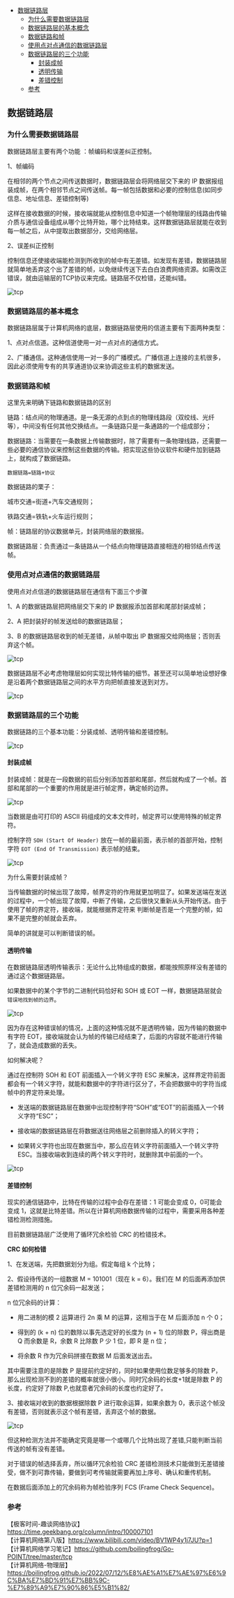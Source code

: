 <!-- START doctoc generated TOC please keep comment here to allow auto update -->
<!-- DON'T EDIT THIS SECTION, INSTEAD RE-RUN doctoc TO UPDATE -->

- [数据链路层](#%E6%95%B0%E6%8D%AE%E9%93%BE%E8%B7%AF%E5%B1%82)
  - [为什么需要数据链路层](#%E4%B8%BA%E4%BB%80%E4%B9%88%E9%9C%80%E8%A6%81%E6%95%B0%E6%8D%AE%E9%93%BE%E8%B7%AF%E5%B1%82)
  - [数据链路层的基本概念](#%E6%95%B0%E6%8D%AE%E9%93%BE%E8%B7%AF%E5%B1%82%E7%9A%84%E5%9F%BA%E6%9C%AC%E6%A6%82%E5%BF%B5)
  - [数据链路和帧](#%E6%95%B0%E6%8D%AE%E9%93%BE%E8%B7%AF%E5%92%8C%E5%B8%A7)
  - [使用点对点通信的数据链路层](#%E4%BD%BF%E7%94%A8%E7%82%B9%E5%AF%B9%E7%82%B9%E9%80%9A%E4%BF%A1%E7%9A%84%E6%95%B0%E6%8D%AE%E9%93%BE%E8%B7%AF%E5%B1%82)
  - [数据链路层的三个功能](#%E6%95%B0%E6%8D%AE%E9%93%BE%E8%B7%AF%E5%B1%82%E7%9A%84%E4%B8%89%E4%B8%AA%E5%8A%9F%E8%83%BD)
    - [封装成帧](#%E5%B0%81%E8%A3%85%E6%88%90%E5%B8%A7)
    - [透明传输](#%E9%80%8F%E6%98%8E%E4%BC%A0%E8%BE%93)
    - [差错控制](#%E5%B7%AE%E9%94%99%E6%8E%A7%E5%88%B6)
  - [参考](#%E5%8F%82%E8%80%83)

<!-- END doctoc generated TOC please keep comment here to allow auto update -->

## 数据链路层

### 为什么需要数据链路层

数据链路层主要有两个功能 ：帧编码和误差纠正控制。  

1、帧编码    

在相邻的两个节点之间传送数据时，数据链路层会将网络层交下来的 IP 数据报组装成帧，在两个相邻节点之间传送帧。每一帧包括数据和必要的控制信息(如同步信息、地址信息、差错控制等)

这样在接收数据的时候，接收端就能从控制信息中知道一个帧物理层的线路由传输介质与通信设备组成从哪个比特开始，哪个比特结束。这样数据链路层就能在收到每一帧之后，从中提取出数据部分，交给网络层。  

2、误差纠正控制  

控制信息还使接收端能检测到所收到的帧中有无差错。如发现有差错，数据链路层就简单地丢弃这个出了差错的帧，以免继续传送下去白白浪费网络资源。如需改正错误，就由运输层的TCP协议来完成。链路层不仅检错，还能纠错。  

<img src="/img/ip/ip-data-link-connect.jpg"  alt="tcp" />    

### 数据链路层的基本概念

数据链路层属于计算机网络的底层，数据链路层使用的信道主要有下面两种类型：  

1、点对点信道。这种信道使用一对一点对点的通信方式。  

2、广播通信。这种通信使用一对一多的广播模式。广播信道上连接的主机很多，因此必须使用专有的共享通道协议来协调这些主机的数据发送。  

### 数据链路和帧

这里先来明确下链路和数据链路的区别  

链路：结点间的物理通道。是⼀条⽆源的点到点的物理线路段（双绞线、光纤等），中间没有任何其他交换结点。⼀条链路只是⼀条通路的⼀个组成部分；   

数据链路：当需要在一条数据上传输数据时，除了需要有一条物理线路，还需要一些必要的通信协议来控制这些数据的传输。把实现这些协议软件和硬件加到链路上，就构成了数据链路。   

`数据链路=链路+协议`  

数据链路的栗子：  

城市交通=街道+汽⻋交通规则；    

铁路交通=铁轨+⽕⻋运⾏规则；  

帧：链路层的协议数据单元，封装网络层的数据报。   

数据链路层：负责通过⼀条链路从⼀个结点向物理链路直接相连的相邻结点传送帧。     

### 使用点对点通信的数据链路层

使用点对点信道的数据链路层在通信有下面三个步骤  

1、A 的数据链路层把⽹络层交下来的 IP 数据报添加⾸部和尾部封装成帧；  

2、A 把封装好的帧发送给B的数据链路层；  

3、B 的数据链路层收到的帧⽆差错，从帧中取出 IP 数据报交给⽹络层；否则丢弃这个帧。   

<img src="/img/ip/ip-data-link-point-to-point.jpg"  alt="tcp" />    

数据链路层不必考虑物理层如何实现⽐特传输的细节。甚⾄还可以简单地设想好像是沿着两个数据链路层之间的⽔平⽅向把帧直接发送到对⽅。   

<img src="/img/ip/ip-data-link-point.jpg"  alt="tcp" />    

### 数据链路层的三个功能  

数据链路的三个基本功能：分装成帧、透明传输和差错控制。  

<img src="/img/ip/ip-data-link-base-function.jpg"  alt="tcp" />     

#### 封装成帧

封装成帧：就是在一段数据的前后分别添加首部和尾部，然后就构成了一个帧。首部和尾部的一个重要的作用就是进行帧定界，确定帧的边界。   

<img src="/img/ip/ip-data-link-mtu.jpg"  alt="tcp" />     

当数据是由可打印的 ASCII 码组成的⽂本⽂件时，帧定界可以使⽤特殊的帧定界符。    

控制字符 `SOH (Start Of Header)` 放在⼀帧的最前⾯，表示帧的⾸部开始，控制字符 `EOT (End Of Transmission)` 表示帧的结束。   

<img src="/img/ip/ip-data-link-soh.jpg"  alt="tcp" />    

为什么需要封装成帧？   

当传输数据的时候出现了故障，帧界定符的作用就更加明显了。如果发送端在发送的过程中，一个帧出现了故障，中断了传输，之后很快又重新从头开始传送。由于使用了帧的界定符，接收端，就能根据界定符来 判断帧是否是一个完整的帧，如果不是完整的帧就会丢弃。    

简单的讲就是可以判断错误的帧。   

#### 透明传输  

在数据链路层透明传输表示：无论什么比特组成的数据，都能按照原样没有差错的通过这个数据链路层。  

如果数据中的某个字节的⼆进制代码恰好和 SOH 或 EOT ⼀样，数据链路层就会`错误地找到帧的边界`。  

<img src="/img/ip/ip-data-link-eot.jpg"  alt="tcp" />    

因为存在这种错误帧的情况，上面的这种情况就不是透明传输，因为传输的数据中有字符 EOT，接收端就会认为帧的传输已经结束了，后面的内容就不能进行传输了，就会造成数据的丢失。   

如何解决呢？  

通过在控制符 SOH 和 EOT 前面插入一个转义字符 ESC 来解决，这样界定符前面都会有一个转义字符，就能和数据中的字符进行区分了，不会把数据中的字符当成帧中的界定符来处理。    

- 发送端的数据链路层在数据中出现控制字符“SOH”或“EOT”的前⾯插⼊⼀个转义字符“ESC”；   

- 接收端的数据链路层在将数据送往⽹络层之前删除插⼊的转义字符；

- 如果转义字符也出现在数据当中，那么应在转义字符前⾯插⼊⼀个转义字符 ESC。当接收端收到连续的两个转义字符时，就删除其中前⾯的⼀个。

<img src="/img/ip/ip-data-link-esc.jpg"  alt="tcp" />

#### 差错控制

现实的通信链路中，比特在传输的过程中会存在差错：1 可能会变成 0，0可能会变成 1，这就是比特差错。所以在计算机网络数据传输的过程中，需要采用各种差错检测检测措施。  

目前数据链路层广泛使用了循环冗余检验 CRC 的检错技术。  

**CRC 如何检错**  

1、在发送端，先把数据划分为组。假定每组 k 个⽐特；  

2、假设待传送的⼀组数据 M = 101001（现在 k = 6）。我们在 M 的后⾯再添加供差错检测⽤的 n 位冗余码⼀起发送；   

n 位冗余码的计算： 

- ⽤⼆进制的模 2 运算进⾏ 2n 乘 M 的运算，这相当于在 M 后⾯添加 n 个 0；

- 得到的 (k + n) 位的数除以事先选定好的⻓度为 (n + 1) 位的除数 P，得出商是 Q ⽽余数是 R，余数 R ⽐除数 P 少 1 位，即 R 是 n 位；

- 将余数 R 作为冗余码拼接在数据 M 后⾯发送出去。  

其中需要注意的是除数 P 是提前约定好的，同时如果使⽤位数⾜够多的除数 P，那么出现检测不到的差错的概率就很⼩很⼩。同时冗余码的长度+1就是除数 P 的长度，约定好了除数 P,也就意者冗余码的长度也约定好了。   

3、接收端对收到的数据根据除数 P 进行取余运算，如果余数为 0，表示这个帧没有差错，否则就表示这个帧有差错，丢弃这个帧的数据。   

<img src="/img/ip/ip-data-link-crc.jpg"  alt="tcp" />

但这种检测⽅法并不能确定究竟是哪⼀个或哪⼏个⽐特出现了差错,只能判断当前传送的帧有没有差错。  

对于错误的帧选择丢弃，所以循环冗余检验 CRC 差错检测技术只能做到⽆差错接受，做不到可靠传输，要做到可考传输就需要再加上序号、确认和重传机制。   

在数据后⾯添加上的冗余码称为帧检验序列 FCS (Frame Check Sequence)。    

### 参考

【极客时间-趣谈网络协议】https://time.geekbang.org/column/intro/100007101  
【计算机网络第八版】https://www.bilibili.com/video/BV1WP4y1j7JU?p=1  
【计算机网络学习笔记】https://github.com/boilingfrog/Go-POINT/tree/master/tcp  
【计算机网络-物理层】https://boilingfrog.github.io/2022/07/12/%E8%AE%A1%E7%AE%97%E6%9C%BA%E7%BD%91%E7%BB%9C-%E7%89%A9%E7%90%86%E5%B1%82/  



